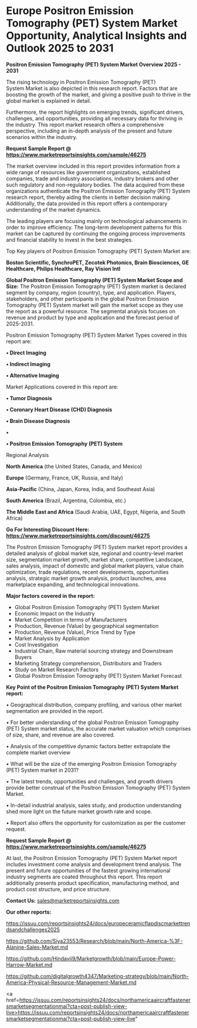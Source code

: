 # Europe Positron Emission Tomography (PET) System Market Opportunity, Analytical Insights and Outlook 2025 to 2031

<Strong> Positron Emission Tomography (PET) System Market Overview 2025 - 2031</strong>

The rising technology in Positron Emission Tomography (PET) System Market is also depicted in this research report. Factors that are boosting the growth of the market, and giving a positive push to thrive in the global market is explained in detail.

Furthermore, the report highlights on emerging trends, significant drivers, challenges, and opportunities, providing all necessary data for thriving in the industry. This report market research offers a comprehensive perspective, including an in-depth analysis of the present and future scenarios within the industry.

<strong>Request Sample Report @ <a href=https://www.marketreportsinsights.com/sample/46275>https://www.marketreportsinsights.com/sample/46275</a></strong>

The market overview included in this report provides information from a wide range of resources like government organizations, established companies, trade and industry associations, industry brokers and other such regulatory and non-regulatory bodies. The data acquired from these organizations authenticate the Positron Emission Tomography (PET) System research report, thereby aiding the clients in better decision making. Additionally, the data provided in this report offers a contemporary understanding of the market dynamics.

The leading players are focusing mainly on technological advancements in order to improve efficiency. The long-term development patterns for this market can be captured by continuing the ongoing process improvements and financial stability to invest in the best strategies.

Top Key players of Positron Emission Tomography (PET) System Market are:

<strong>Boston Scientific, SynchroPET, Zecotek Photonics, Brain Biosciences, GE Healthcare, Philips Healthcare, Ray Vision Intl</strong>

<strong><b>Global Positron Emission Tomography (PET) System Market Scope and Size:</b></strong>
The Positron Emission Tomography (PET) System market is declared segment by company, region (country), type, and application. Players, stakeholders, and other participants in the global Positron Emission Tomography (PET) System market will gain the market scope as they use the report as a powerful resource. The segmental analysis focuses on revenue and product by type and application and the forecast period of 2025-2031.

Positron Emission Tomography (PET) System Market Types covered in this report are:

<strong>•  Direct Imaging

•  Indirect Imaging

•  Alternative Imaging</strong>

Market Applications covered in this report are:

<strong>•  Tumor Diagnosis

•  Coronary Heart Disease (CHD) Diagnosis

•  Brain Disease Diagnosis

•  

•  Positron Emission Tomography (PET) System</strong> 

Regional Analysis

<strong>North America</strong> (the United States, Canada, and Mexico)

<strong>Europe</strong> (Germany, France, UK, Russia, and Italy)

<strong>Asia-Pacific</strong> (China, Japan, Korea, India, and Southeast Asia)

<strong>South America</strong> (Brazil, Argentina, Colombia, etc.)

<strong>The Middle East and Africa</strong> (Saudi Arabia, UAE, Egypt, Nigeria, and South Africa)

<strong>Go For Interesting Discount Here: <a href=https://www.marketreportsinsights.com/discount/46275>https://www.marketreportsinsights.com/discount/46275</a></strong>

The Positron Emission Tomography (PET) System market report provides a detailed analysis of global market size, regional and country-level market size, segmentation market growth, market share, competitive Landscape, sales analysis, impact of domestic and global market players, value chain optimization, trade regulations, recent developments, opportunities analysis, strategic market growth analysis, product launches, area marketplace expanding, and technological innovations.

<strong><b>Major factors covered in the report:</b></strong>
<ul>
  <li>Global Positron Emission Tomography (PET) System Market </li>
  <li>Economic Impact on the Industry</li>
  <li>Market Competition in terms of Manufacturers</li>
  <li>Production, Revenue (Value) by geographical segmentation</li>
  <li>Production, Revenue (Value), Price Trend by Type</li>
  <li>Market Analysis by Application</li>
  <li>Cost Investigation</li>
  <li>Industrial Chain, Raw material sourcing strategy and Downstream Buyers</li>
  <li>Marketing Strategy comprehension, Distributors and Traders</li>
  <li>Study on Market Research Factors</li>
  <li>Global Positron Emission Tomography (PET) System Market Forecast</li>
</ul>

<strong><b>Key Point of the Positron Emission Tomography (PET) System Market report:</b></strong>

• Geographical distribution, company profiling, and various other market segmentation are provided in the report.

• For better understanding of the global Positron Emission Tomography (PET) System market status, the accurate market valuation which comprises of size, share, and revenue are also covered.

• Analysis of the competitive dynamic factors better extrapolate the complete market overview

• What will be the size of the emerging Positron Emission Tomography (PET) System market in 2031?

• The latest trends, opportunities and challenges, and growth drivers provide better construal of the Positron Emission Tomography (PET) System Market.

• In-detail industrial analysis, sales study, and production understanding shed more light on the future market growth rate and scope.

• Report also offers the opportunity for customization as per the customer request.

<strong>Request Sample Report @ <a href=https://www.marketreportsinsights.com/sample/46275>https://www.marketreportsinsights.com/sample/46275</a></strong>

At last, the Positron Emission Tomography (PET) System Market report includes investment come analysis and development trend analysis. The present and future opportunities of the fastest growing international industry segments are coated throughout this report. This report additionally presents product specification, manufacturing method, and product cost structure, and price structure.

<strong>Contact Us:</strong>
sales@marketreportsinsights.com

<strong>Our other reports:</strong>

<a href=https://issuu.com/reportsinsights24/docs/europeceramicflapdiscmarkettrendsandchallenges2025>https://issuu.com/reportsinsights24/docs/europeceramicflapdiscmarkettrendsandchallenges2025</a>

<a href=https://github.com/Siya23553/Research/blob/main/North-America-%3F-Alanine-Sales-Market.md>https://github.com/Siya23553/Research/blob/main/North-America-%3F-Alanine-Sales-Market.md</a>

<a href=https://github.com/Hindavii9/Marketgrowth/blob/main/Europe-Power-Harrow-Market.md>https://github.com/Hindavii9/Marketgrowth/blob/main/Europe-Power-Harrow-Market.md</a>

<a href=https://github.com/digitalgrowth4347/Marketing-strategy/blob/main/North-America-Physical-Resource-Management-Market.md>https://github.com/digitalgrowth4347/Marketing-strategy/blob/main/North-America-Physical-Resource-Management-Market.md</a>

<a href=https://issuu.com/reportsinsights24/docs/northamericaaircraftfastenersmarketsegmentationmai?cta=post-publish-view-live>https://issuu.com/reportsinsights24/docs/northamericaaircraftfastenersmarketsegmentationmai?cta=post-publish-view-live</a>"
